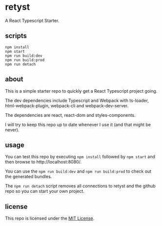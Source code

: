 # retyst

A React Typescript Starter.

## scripts

```shell
npm install
npm start
npm run build:dev
npm run build:prod
npm run detach
```

## about

This is a simple starter repo to quickly get a React Typescript project going.

The dev dependencies include Typescript and Webpack with ts-loader, html-webpack-plugin, webpack-cli and webpack-dev-server.

The dependencies are react, react-dom and styles-components.

I will try to keep this repo up to date whenever I use it (and that might be never).

## usage

You can test this repo by executing `npm install` followed by `npm start` and then browse to http://localhost:8080/.

You can use the `npm run build:dev` and `npm run build:prod` to check out the generated bundles.

The `npm run detach` script removes all connections to retyst and the github repo so you can start your own project.

## license

This repo is licensed under the [MIT License](LICENSE).
